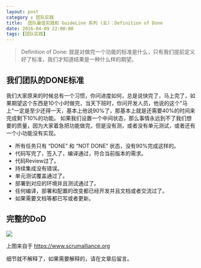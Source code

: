 ```yaml
---
layout: post
category : 团队实践
title:  团队最佳实践和 GuideLine 系列 (五)：Definition of Done
date: 2016-04-09 22:00:00
tags: [团队实践]
---
```


<style >
   .strong-bigger{
       font-size: 18px;
   }
   
    .post
    {
        font-family:
'lucida grande', 'lucida sans unicode', lucida, helvetica, 'Hiragino Sans GB', 'Microsoft YaHei', 'WenQuanYi Micro Hei', sans-serif;
    font-size: 16px;
}
    .post-full h1 {
       background-color: #ccc;
        padding: 5px;
        margin-bottom: 10px;
        font-weight: bolder;
        color: #000;
        line-height: 1.8;
        text-rendering: optimizelegibility;
    }
    
    .post-full h2 {
        color: #333;
        padding: 5px;
        line-height: 1.6;        
        padding-bottom: 5px;
        margin-bottom: 10px;
        font-weight: bolder;
        
    }

     .post-full h3 {
        padding: 5px;
        color: #000;
        border-bottom: dashed 1px #ccc;
        padding-bottom: 5px;
        margin-bottom: 10px;
        font-weight: bolder;
    }
    
    .post-full img {
        border: solid 5px #ccc;
        padding: 5px;
        border-radius: 5px;
        text-align: center;
        max-height: 400px;
    }
</style>

> Definition of Done: 就是对做完一个功能的标准是什么，只有我们提前定义好了标准，我们才知道结果是一种什么样的期望。

## 我们团队的DONE标准

我们大家原来的时候总有一个习惯，你问进度如何，总是说快完了，马上完了，如果期望这个东西是10个小时做完，当天下班时，你问开发人员，他说的这个"马上"一定是至少还得一天，基本上他说90%了，那基本上就是还需要40%的时间来完成剩下10%的功能。
如果我们设置一个中间状态，那么事情永远到不了我们想要的质量，因为大家着急把功能做完，但是没有测，或者没有单元测试，或者还有一个小功能没有实现。

* 所有任务只有 “DONE” 和 “NOT DONE” 状态，没有90%完成这样的。
* 代码写完了，签入了，编译通过，符合当前版本的需求。
* 代码Review过了。
* 持续集成没有错误。
* 单元测试覆盖通过了。
* 部署到对应的环境并且测试通过了。
* 任何编译，部署和配置的改变都已经开发并且文档或者交流过了。
* 如果需要文档等都已写或者更新。

## 完整的DoD

<img class="img-responsive" src="http://7xpzem.com1.z0.glb.clouddn.com/DoD.png"/>

上图来自于 https://www.scrumalliance.org

细节就不解释了，如果需要解释的，请在文章后留言。
